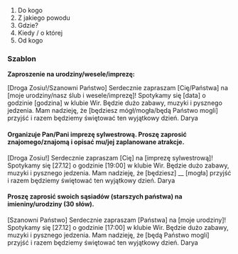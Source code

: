 1. Do kogo
2. Z jakiego powodu
3. Gdzie?
4. Kiedy / o której
5. Od kogo

### Szablon

**Zaproszenie na urodziny/wesele/imprezę:**

[Droga Zosiu!/Szanowni Państwo]
Serdecznie zapraszam [Cię/Państwa] na [moje urodziny/nasz ślub i wesele/imprezę]! Spotykamy się [data] o godzinie [godzina] w klubie Wir. Będzie dużo zabawy, muzyki i pysznego jedzenia. Mam nadzieję, że [będziesz mógł/mogła/będą Państwo mogli] przyjść i razem będziemy świętować ten wyjątkowy dzień.
Darya

#### Organizuje Pan/Pani imprezę sylwestrową. Proszę zaprosić znajomego/znajomą i opisać mu/jej zaplanowane atrakcje.

[Droga Zosiu!]
Serdecznie zapraszam [Cię] na [imprezę sylwestrową]! Spotykamy się [27.12] o godzinie [19:00] w klubie Wir. Będzie dużo zabawy, muzyki i pysznego jedzenia. Mam nadzieję, że [będziesz] __ [mogła] przyjść i razem będziemy świętować ten wyjątkowy dzień.
Darya

#### Proszę zaprosić swoich sąsiadów (starszych państwa) na imieniny/urodziny (30 słów).

[Szanowni Państwo]
Serdecznie zapraszam [Państwa] na [moje urodziny]! Spotykamy się [27.12] o godzinie [17:00] w klubie Wir. Będzie dużo zabawy, muzyki i pysznego jedzenia. Mam nadzieję, że [będą Państwo mogli] przyjść i razem będziemy świętować ten wyjątkowy dzień.
Darya